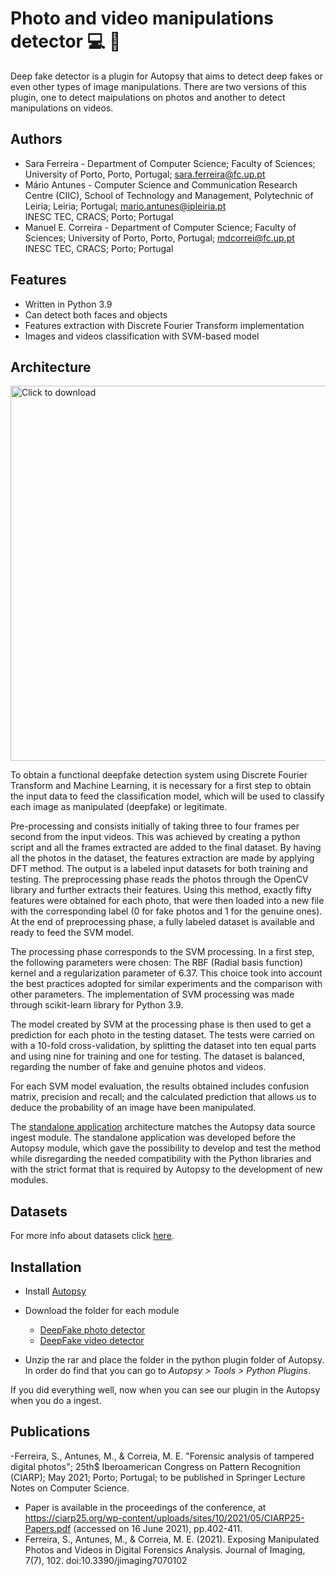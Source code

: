 # Photo and video manipulations detector :computer: :mag_right:

Deep fake detector is a plugin for Autopsy that aims to detect deep fakes or even other types of image manipulations.
There are two versions of this plugin, one to detect maipulations on photos and another to detect manipulations on videos.

## Authors

- Sara Ferreira - Department of Computer Science; Faculty of Sciences; University of Porto, Porto, Portugal; sara.ferreira@fc.up.pt
- Mário Antunes - Computer Science and Communication Research Centre (CIIC), School of Technology and Management, Polytechnic of Leiria; Leiria; Portugal; mario.antunes@ipleiria.pt  <br>
INESC TEC, CRACS; Porto; Portugal
- Manuel E. Correira - Department of Computer Science; Faculty of Sciences; University of Porto, Porto, Portugal;  mdcorrei@fc.up.pt <br>
INESC TEC, CRACS; Porto; Portugal  

## Features

- Written in Python 3.9 
- Can detect both faces and objects
- Features extraction with Discrete Fourier Transform implementation
- Images and videos classification with SVM-based model

## Architecture

<img src="https://github.com/saraferreirascf/Deep-fake-detector/blob/main/images/arquitetura-geral.png" alt="Click to download" width="600"/>

To obtain a functional deepfake detection system using Discrete Fourier Transform and Machine Learning, it is necessary for a first step to obtain the input data to feed the classification model, which will be used to classify each image as manipulated (deepfake) or legitimate. 

Pre-processing and consists initially of taking three to four frames per second from the input videos. This was achieved by creating a python script and all the frames extracted are added to the final dataset.
By having all the photos in the dataset, the features extraction are made by applying DFT method. The output is a labeled input datasets for both training and testing. The preprocessing phase reads the photos through the OpenCV library and further extracts their features. Using this method, exactly fifty features were obtained for each photo, that were then loaded into a new file with the corresponding label (0 for fake photos and 1 for the genuine ones). At the end of preprocessing phase, a fully labeled dataset is available and ready to feed the SVM model.

The processing phase corresponds to the SVM processing. In a first step, the following parameters were chosen: The RBF (Radial basis function) kernel and a regularization parameter of 6.37. This choice took into account the best practices adopted for similar experiments and the comparison with other parameters.
The implementation of SVM processing was made through scikit-learn library for Python 3.9.

The model created by SVM at the processing phase is then used to get a prediction for each photo in the testing dataset. The tests were carried on with a 10-fold cross-validation, by splitting the dataset into ten equal parts and using nine for training and one for testing. The dataset is balanced, regarding the number of fake and genuine photos and videos.

For each SVM model evaluation, the results obtained includes confusion matrix, precision and recall; and the calculated prediction that allows us to deduce the probability of an image have been manipulated.

The <a href="https://github.com/saraferreirascf/Deep-fake-detector/tree/main/Standalone_app" target="_blank">standalone application</a> architecture matches the Autopsy data source ingest module. The standalone application was developed before the Autopsy module, which gave the possibility to develop and test the method while disregarding the needed compatibility with the Python libraries and with the strict format that is required by Autopsy to the development of new modules.

## Datasets

For more info about datasets click <a href="https://github.com/saraferreirascf/Objects-faces-manipulations-dataset" target="_blank">here</a>.


## Installation

- Install <a href="https://www.autopsy.com/download/" target="_blank">Autopsy</a><br/>

<!--After that, you need to download our detector. Click on your prefered software in order to get the correct version for you.<br/>-->


<!--| Windows       | OSX           | Linux  |
| ------------- |:-------------:| -----:|
| <img src="https://github.com/saraferreirascf/Deep-fake-detector/blob/main/images/windows.png" alt="Click to download" width="50" href="https://www.autopsy.com/download/" /> | <img src="https://github.com/saraferreirascf/Deep-fake-detector/blob/main/images/apple.png" alt="Click to download" width="50" href="https://www.autopsy.com/download/"/> | <img src="https://github.com/saraferreirascf/Deep-fake-detector/blob/main/images/linux.png" alt="Click to download" width="50" href="https://www.autopsy.com/download/"/> |-->

- Download the folder for each module
  - <a href="https://github.com/saraferreirascf/Deep-fake-detector/tree/main/deepfake_photo" target="_blank">DeepFake photo detector</a><br/>
  - <a href="https://github.com/saraferreirascf/Deep-fake-detector/tree/main/deepfake_video" target="_blank">DeepFake video detector</a><br/>

- Unzip the rar and place the folder in the python plugin folder of Autopsy. In order do find that you can go to *Autopsy > Tools > Python Plugins*.

If you did everything well, now when you can see our plugin in the Autopsy when you do a ingest.

<!--## Demo-->

## Publications
-Ferreira, S., Antunes, M., & Correia, M. E. "Forensic analysis of tampered digital photos"; 25th$ Iberoamerican Congress on Pattern Recognition (CIARP); May 2021; Porto; Portugal; to be published in Springer Lecture Notes on Computer Science. 
  - Paper is available in the proceedings of the conference, at https://ciarp25.org/wp-content/uploads/sites/10/2021/05/CIARP25-Papers.pdf (accessed on 16 June 2021), pp.402-411.
- Ferreira, S., Antunes, M., & Correia, M. E. (2021). Exposing Manipulated Photos and Videos in Digital Forensics Analysis. Journal of Imaging, 7(7), 102. doi:10.3390/jimaging7070102 


